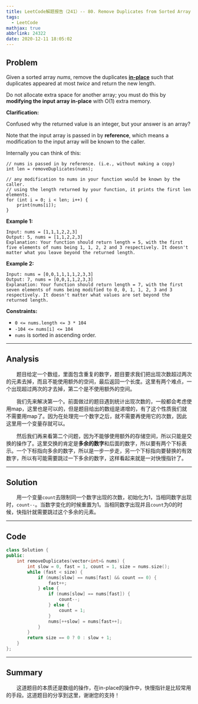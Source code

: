 ```yaml
---
title: LeetCode解题报告（241）-- 80. Remove Duplicates from Sorted Array II
tags:
  - LeetCode
mathjax: true
abbrlink: 24322
date: 2020-12-11 18:05:02
---
```


## Problem

Given a sorted array *nums*, remove the duplicates [**in-place**](https://en.wikipedia.org/wiki/In-place_algorithm) such that duplicates appeared at most *twice* and return the new length.

Do not allocate extra space for another array; you must do this by **modifying the input array in-place** with O(1) extra memory.

<!-- more -->

**Clarification:**

Confused why the returned value is an integer, but your answer is an array?

Note that the input array is passed in by **reference**, which means a modification to the input array will be known to the caller.

Internally you can think of this:

```
// nums is passed in by reference. (i.e., without making a copy)
int len = removeDuplicates(nums);

// any modification to nums in your function would be known by the caller.
// using the length returned by your function, it prints the first len elements.
for (int i = 0; i < len; i++) {
    print(nums[i]);
}
```

**Example 1:**

```
Input: nums = [1,1,1,2,2,3]
Output: 5, nums = [1,1,2,2,3]
Explanation: Your function should return length = 5, with the first five elements of nums being 1, 1, 2, 2 and 3 respectively. It doesn't matter what you leave beyond the returned length.
```

**Example 2:**

```
Input: nums = [0,0,1,1,1,1,2,3,3]
Output: 7, nums = [0,0,1,1,2,3,3]
Explanation: Your function should return length = 7, with the first seven elements of nums being modified to 0, 0, 1, 1, 2, 3 and 3 respectively. It doesn't matter what values are set beyond the returned length.
```

**Constraints:**

- `0 <= nums.length <= 3 * 104`
- `-104 <= nums[i] <= 104`
- `nums` is sorted in ascending order.

------

## Analysis

&emsp;&emsp;题目给定一个数组，里面包含重复的数字，题目要求我们把出现次数超过两次的元素去掉，而且不能使用额外的空间，最后返回一个长度。这里有两个难点，一个出现超过两次的才去掉，第二个是不使用额外的空间。

&emsp;&emsp;我们先来解决第一个。前面做过的题目遇到统计出现次数的，一般都会考虑使用map，这里也是可以的，但是题目给出的数组是递增的，有了这个性质我们就不需要用map了。因为在处理完一个数字之后，就不需要再使用它的次数，因此这里用一个变量存就可以。

&emsp;&emsp;然后我们再来看第二个问题，因为不能够使用额外的存储空间，所以只能是交换的操作了。这里交换的肯定是**多余的数字**和后面的数字，所以要有两个下标表示。一个下标指向多余的数字，所以是一步一步走，另一个下标指向要替换的有效数字，所以有可能需要跳过一下多余的数字，这样看起来就是一对快慢指针了。

------

## Solution

&emsp;&emsp;用一个变量`count`去限制同一个数字出现的次数，初始化为1，当相同数字出现时，`count--`。当数字变化的时候重置为1。当相同数字出现并且`count`为0的时候，快指针就需要跳过这个多余的元素。

------

## Code

```c++
class Solution {
public:
    int removeDuplicates(vector<int>& nums) {
        int slow = 0, fast = 1, count = 1, size = nums.size();
        while (fast < size) {
            if (nums[slow] == nums[fast] && count == 0) {
                fast++;
            } else {
                if (nums[slow] == nums[fast]) {
                    count--;
                } else {
                    count = 1;
                }
                nums[++slow] = nums[fast++];
            }
        }
        return size == 0 ? 0 : slow + 1;
    }
};
```

------

## Summary

&emsp;&emsp;这道题目的本质还是数组的操作，在in-place的操作中，快慢指针是比较常用的手段。这道题目的分享到这里，谢谢您的支持！
